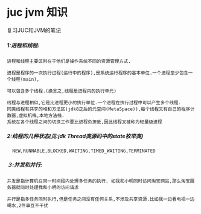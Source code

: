 # juc jvm 知识

复习JUC和JVM的笔记




##### 1:进程和线程:

    进程和线程主要区别在于他们是操作系统不同的资源管理方式.
  
    进程是程序的一次执行过程(运行中的程序),是系统运行程序的基本单位.一个进程至少包含一个线程(main),
    
    可以包含多个线程.(换言之,线程是进程内的执行单元)
  
    线程与进程相似,它是比进程更小的执行单位.一个进程在执行过程中可以产生多个线程.
    同类线程有共享的堆和方法区(jdk8之后的元空间(MetaSpace)),每个线程又有自己的程序计数器,虚拟机栈,本地方法栈.
    系统在各个线程之间的切换工作要比进程负担低,因此线程又被称为轻量级进程

##### 2:线程的几种状态(见:jdk Thread类源码中的state枚举类)
      NEW,RUNNABLE,BLOCKED,WAITING,TIMED_WAITING,TERMINATED

##### ３:并发和并行:
    并发是指计算机在同一时间段内处理多任务的执行. 如我和小明同时访问淘宝网站,那么淘宝服务器就同时处理我和小明的访问请求
    
    并行是指多任务同时执行,但是任务之间没有任何关系,不涉及共享资源.比如我一边看电视一边喝水,2件事互不干扰
      

   
  
 
  
